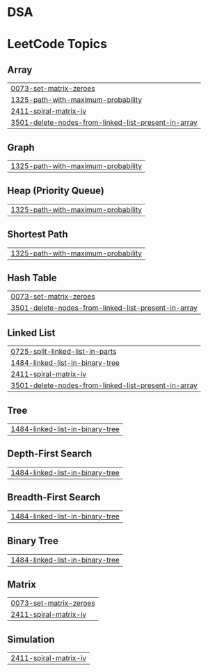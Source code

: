 # DSA
<!---LeetCode Topics Start-->
# LeetCode Topics
## Array
|  |
| ------- |
| [0073-set-matrix-zeroes](https://github.com/Atharvshukla/DSA/tree/master/0073-set-matrix-zeroes) |
| [1325-path-with-maximum-probability](https://github.com/Atharvshukla/DSA/tree/master/1325-path-with-maximum-probability) |
| [2411-spiral-matrix-iv](https://github.com/Atharvshukla/DSA/tree/master/2411-spiral-matrix-iv) |
| [3501-delete-nodes-from-linked-list-present-in-array](https://github.com/Atharvshukla/DSA/tree/master/3501-delete-nodes-from-linked-list-present-in-array) |
## Graph
|  |
| ------- |
| [1325-path-with-maximum-probability](https://github.com/Atharvshukla/DSA/tree/master/1325-path-with-maximum-probability) |
## Heap (Priority Queue)
|  |
| ------- |
| [1325-path-with-maximum-probability](https://github.com/Atharvshukla/DSA/tree/master/1325-path-with-maximum-probability) |
## Shortest Path
|  |
| ------- |
| [1325-path-with-maximum-probability](https://github.com/Atharvshukla/DSA/tree/master/1325-path-with-maximum-probability) |
## Hash Table
|  |
| ------- |
| [0073-set-matrix-zeroes](https://github.com/Atharvshukla/DSA/tree/master/0073-set-matrix-zeroes) |
| [3501-delete-nodes-from-linked-list-present-in-array](https://github.com/Atharvshukla/DSA/tree/master/3501-delete-nodes-from-linked-list-present-in-array) |
## Linked List
|  |
| ------- |
| [0725-split-linked-list-in-parts](https://github.com/Atharvshukla/DSA/tree/master/0725-split-linked-list-in-parts) |
| [1484-linked-list-in-binary-tree](https://github.com/Atharvshukla/DSA/tree/master/1484-linked-list-in-binary-tree) |
| [2411-spiral-matrix-iv](https://github.com/Atharvshukla/DSA/tree/master/2411-spiral-matrix-iv) |
| [3501-delete-nodes-from-linked-list-present-in-array](https://github.com/Atharvshukla/DSA/tree/master/3501-delete-nodes-from-linked-list-present-in-array) |
## Tree
|  |
| ------- |
| [1484-linked-list-in-binary-tree](https://github.com/Atharvshukla/DSA/tree/master/1484-linked-list-in-binary-tree) |
## Depth-First Search
|  |
| ------- |
| [1484-linked-list-in-binary-tree](https://github.com/Atharvshukla/DSA/tree/master/1484-linked-list-in-binary-tree) |
## Breadth-First Search
|  |
| ------- |
| [1484-linked-list-in-binary-tree](https://github.com/Atharvshukla/DSA/tree/master/1484-linked-list-in-binary-tree) |
## Binary Tree
|  |
| ------- |
| [1484-linked-list-in-binary-tree](https://github.com/Atharvshukla/DSA/tree/master/1484-linked-list-in-binary-tree) |
## Matrix
|  |
| ------- |
| [0073-set-matrix-zeroes](https://github.com/Atharvshukla/DSA/tree/master/0073-set-matrix-zeroes) |
| [2411-spiral-matrix-iv](https://github.com/Atharvshukla/DSA/tree/master/2411-spiral-matrix-iv) |
## Simulation
|  |
| ------- |
| [2411-spiral-matrix-iv](https://github.com/Atharvshukla/DSA/tree/master/2411-spiral-matrix-iv) |
<!---LeetCode Topics End-->